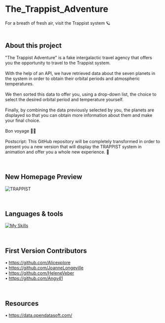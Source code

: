 # The_Trappist_Adventure

For a breath of fresh air, visit the Trappist system 🪐 
<br /><br />

## About this project

"The Trappist Adventure" is a fake intergalactic travel agency that offers you the opportunity to travel to the Trappist system.
<br /><br />
With the help of an API, we have retrieved data about the seven planets in the system in order to obtain their orbital periods and atmospheric temperatures.
<br /><br />
We then sorted this data to offer you, using a drop-down list, the choice to select the desired orbital period and temperature yourself.
<br /><br />
Finally, by combining the data previously selected by you, the planets are displayed so that you can obtain more information about them and make your final choice.
<br /><br />
Bon voyage 👋🏻
<br /><br />
Postscript: This GitHub repository will be completely transformed in order to present you a new version that will display the TRAPPIST system in animation and offer you a whole new experience. 🚀

<br />

## New Homepage Preview

![TRAPPIST](https://user-images.githubusercontent.com/102388803/216838816-650d366f-28d3-463d-9e53-a0ee22f66cee.gif)

<br />

## Languages & tools


[![My Skills](https://skillicons.dev/icons?i=js,html,css,vscode,ai,github,git)](https://skillicons.dev)

<br />

## First Version Contributors 

• https://github.com/Alicexplore <br />
• https://github.com/JoanneLongeville <br />
• https://github.com/HeleneVeber <br />
• https://github.com/Angy41

<br />

## Resources 

• https://data.opendatasoft.com/


